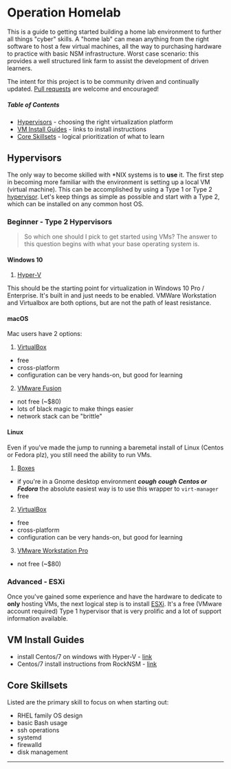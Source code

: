 # Operation Homelab

This is a guide to getting started building a home lab environment to further all things "cyber" skills. A "home lab" can mean anything from the right software to host a few virtual machines, all the way to purchasing hardware to practice with basic NSM infrastructure. Worst case scenario: this provides a well structured link farm to assist the development of driven learners.  

The intent for this project is to be community driven and continually updated. [Pull requests](https://help.github.com/articles/about-pull-requests/) are welcome and encouraged!


##### Table of Contents

- [Hypervisors](#hypervisors) - choosing the right virtualization platform
- [VM Install Guides](#vm-install-guides) - links to install instructions
- [Core Skillsets](#core-skillsets) - logical prioritization of what to learn


## Hypervisors

The only way to become skilled with \*NIX systems is to **use** it.  The first step in becoming more familiar with the environment is setting up a local VM (virtual machine).  This can be accomplished by using a Type 1 or Type 2 [hypervisor](https://youtu.be/VtXNIy_noWg).  Let's keep things as simple as possible and start with a Type 2, which can be installed on any common host OS.

### Beginner - Type 2 Hypervisors

> So which one should I pick to get started using VMs?
The answer to this question begins with what your base operating system is.  

#### Windows 10

1. [Hyper-V](https://docs.microsoft.com/en-us/virtualization/hyper-v-on-windows/quick-start/enable-hyper-v)

This should be the starting point for virtualization in Windows 10 Pro / Enterprise. It's built in and just needs to be enabled.  VMWare Workstation and Virtualbox are both options, but are not the path of least resistance.

#### macOS

Mac users have 2 options:

1. [VirtualBox](https://www.virtualbox.org/wiki/Downloads)
- free
- cross-platform
- configuration can be very hands-on, but good for learning

2. [VMware Fusion](https://www.vmware.com/products/fusion.html)
- not free (~$80)
- lots of black magic to make things easier
- network stack can be "brittle"

#### Linux

Even if you've made the jump to running a baremetal install of Linux (Centos or Fedora plz), you still need the ability to run VMs.

1. [Boxes](https://wiki.gnome.org/Apps/Boxes)
- if you're in a Gnome desktop environment **_cough_** **_cough_** **_Centos or Fedora_** the absolute easiest way is to use this wrapper to `virt-manager`
- free

2. [VirtualBox](https://www.virtualbox.org/wiki/Downloads)
- free
- cross-platform
- configuration can be very hands-on, but good for learning

3. [VMware Workstation Pro](https://www.vmware.com/products/workstation-pro.html)
- not free (~$80)


### Advanced - ESXi

Once you've gained some experience and have the hardware to dedicate to **only** hosting VMs, the next logical step is to install [ESXi](https://my.vmware.com/en/web/vmware/evalcenter?p=free-esxi6).  It's a free (VMware account required) Type 1 hypervisor that is very prolific and a lot of support information available.


## VM Install Guides

- install Centos/7 on windows with Hyper-V - [link](https://linuxhint.com/install_centos_hyperv/)
- Centos/7 install instructions from RockNSM - [link](https://rocknsm.gitbooks.io/rocknsm-guide/content/build/install.html)


## Core Skillsets

Listed are the primary skill to focus on when starting out:

- RHEL family OS design
- basic Bash usage
- ssh operations
- systemd
- firewalld
- disk management

---